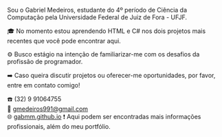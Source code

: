  Sou o Gabriel Medeiros, estudante do 4º período de Ciência da Computação pela Universidade Federal de Juiz de Fora - UFJF.

🎓 No momento estou aprendendo HTML e C# nos dois projetos mais recentes que você pode encontrar aqui.

⚙️ Busco estágio na intenção de familiarizar-me com os desafios da profissão de programador.

➡️ Caso queira discutir projetos ou oferecer-me oportunidades, por favor, entre em contato comigo!

☎️ (32) 9 91064755 <br>
📧 gmedeiros991@gmail.com <br>
🌐 <a href="https://gabmm.github.io/">gabmm.github.io</a> ❗ Aqui podem ser encontradas mais informações profissionais, além do meu portfólio.<br>
